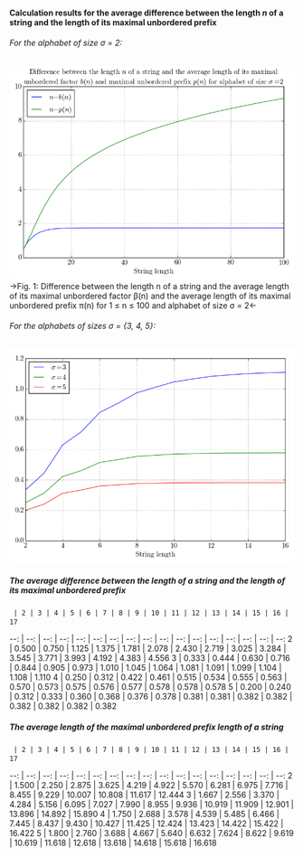 #### Calculation results for the average difference between the length *n* of a string and the length of its maximal unbordered prefix

###### For the alphabet of size *σ* = 2:

<div style="text-align:center">
    <img src ="https://github.com/avlonger/strlib/blob/master/src/py/results/Average%20difference/Between%20n%20and%20maximal%20unbordered%20factor%20and%20prefix/Alphabet_size_2.png" />
</div>
->Fig. 1: Difference between the length n of a string and the average length of its maximal unbordered factor β(n) and the average length of its maximal unbordered prefix π(n) for 1 ≤ n ≤ 100 and alphabet of size σ = 2<-



###### For the alphabets of sizes *σ* = {3, 4, 5}:

![](https://github.com/avlonger/strlib/blob/master/src/py/test/Alphabet_size_3_4_5.png)


##### The average difference between the length of a string and the length of its maximal unbordered prefix

     | 2 | 3 | 4 | 5 | 6 | 7 | 8 | 9 | 10 | 11 | 12 | 13 | 14 | 15 | 16 | 17
 --: | --: | --: | --: | --: | --: | --: | --: | --: | --: | --: | --: | --: | --: | --: | --: | --:
2 | 0.500 | 0.750 | 1.125 | 1.375 | 1.781 | 2.078 | 2.430 | 2.719 | 3.025 | 3.284 | 3.545 | 3.771 | 3.993 | 4.192 | 4.383 | 4.556
3 | 0.333 | 0.444 | 0.630 | 0.716 | 0.844 | 0.905 | 0.973 | 1.010 | 1.045 | 1.064 | 1.081 | 1.091 | 1.099 | 1.104 | 1.108 | 1.110
4 | 0.250 | 0.312 | 0.422 | 0.461 | 0.515 | 0.534 | 0.555 | 0.563 | 0.570 | 0.573 | 0.575 | 0.576 | 0.577 | 0.578 | 0.578 | 0.578
5 | 0.200 | 0.240 | 0.312 | 0.333 | 0.360 | 0.368 | 0.376 | 0.378 | 0.381 | 0.381 | 0.382 | 0.382 | 0.382 | 0.382 | 0.382 | 0.382


##### The average length of the maximal unbordered prefix length of a string

     | 2 | 3 | 4 | 5 | 6 | 7 | 8 | 9 | 10 | 11 | 12 | 13 | 14 | 15 | 16 | 17
 --: | --: | --: | --: | --: | --: | --: | --: | --: | --: | --: | --: | --: | --: | --: | --: | --:
2 | 1.500 | 2.250 | 2.875 | 3.625 | 4.219 | 4.922 | 5.570 | 6.281 | 6.975 | 7.716 | 8.455 | 9.229 | 10.007 | 10.808 | 11.617 | 12.444
3 | 1.667 | 2.556 | 3.370 | 4.284 | 5.156 | 6.095 | 7.027 | 7.990 | 8.955 | 9.936 | 10.919 | 11.909 | 12.901 | 13.896 | 14.892 | 15.890
4 | 1.750 | 2.688 | 3.578 | 4.539 | 5.485 | 6.466 | 7.445 | 8.437 | 9.430 | 10.427 | 11.425 | 12.424 | 13.423 | 14.422 | 15.422 | 16.422
5 | 1.800 | 2.760 | 3.688 | 4.667 | 5.640 | 6.632 | 7.624 | 8.622 | 9.619 | 10.619 | 11.618 | 12.618 | 13.618 | 14.618 | 15.618 | 16.618


